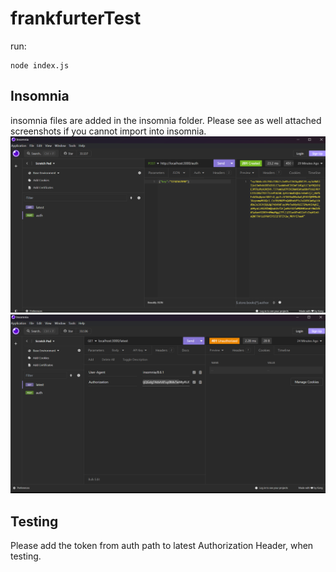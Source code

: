 # frankfurterTest

run:
```
node index.js
```

## Insomnia
insomnia files are added in the insomnia folder.
Please see as well attached screenshots if you cannot import into insomnia.
![alt text](https://github.com/k1ln/frankfurterTest/blob/main/insomnia/Auth.png?raw=true)
![alt text](https://github.com/k1ln/frankfurterTest/blob/main/insomnia/Latest.png?raw=true)

## Testing
Please add the token from auth path to latest Authorization Header, when testing.




